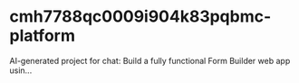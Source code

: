 # cmh7788qc0009i904k83pqbmc-platform
AI-generated project for chat: Build a fully functional Form Builder web app usin...
